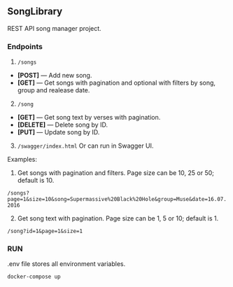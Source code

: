 ## SongLibrary

REST API song manager project.

### Endpoints

1. `/songs`

- **[POST]** — Add new song.
- **[GET]** — Get songs with pagination and optional with filters by song, group and realease date.

2. `/song`

- **[GET]** — Get song text by verses with pagination.
- **[DELETE]** — Delete song by ID.
- **[PUT]** — Update song by ID.

3. `/swagger/index.html`
   Or can run in Swagger UI.

Examples:

1. Get songs with pagination and filters. Page size can be 10, 25 or 50; default is 10.

`/songs?page=1&size=10&song=Supermassive%20Black%20Hole&group=Muse&date=16.07.2016`

2. Get song text with pagination. Page size can be 1, 5 or 10; default is 1.

`/song?id=1&page=1&size=1`

### RUN

.env file stores all environment variables.

```
docker-compose up
```
